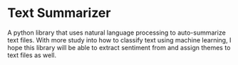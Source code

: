# Text Summarizer

A python library that uses natural language processing to auto-summarize text files. With more study into how to classify text using machine learning, I hope this library will be able to extract sentiment from and assign themes to text files as well.
